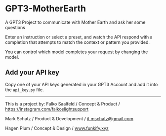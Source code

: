 # GPT3-MotherEarth
A GPT3 Project to communicate with Mother Earth and ask her some questions

Enter an instruction or select a preset, and watch the API respond with a completion that attempts to match the context or pattern you provided.

You can control which model completes your request by changing the model.

## Add your API key

Copy one of your API keys generated in your GPT3 Account and add it into the ```api_key.py``` file. 

---
This is a project by:
Falko Saalfeld / Concept & Product / https://instagram.com/falkoslightsupport

Mark Schatz / Product & Development / it.mschatz@gmail.com

Hagen Plum / Concept & Design / www.funkify.xyz
